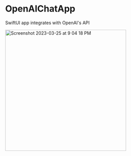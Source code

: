 # OpenAIChatApp
SwiftUI app integrates with OpenAI's API

<img width="385" alt="Screenshot 2023-03-25 at 9 04 18 PM" src="https://user-images.githubusercontent.com/42332771/227719768-8d321830-bafe-4c92-ac49-66b3f839dd11.png">

